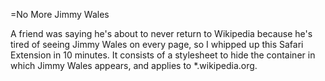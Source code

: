 =No More Jimmy Wales

A friend was saying he's about to never return to Wikipedia because he's tired of seeing Jimmy Wales on every page, so I whipped up this Safari Extension in 10 minutes. It consists of a stylesheet to hide the container in which Jimmy Wales appears, and applies to *.wikipedia.org.

